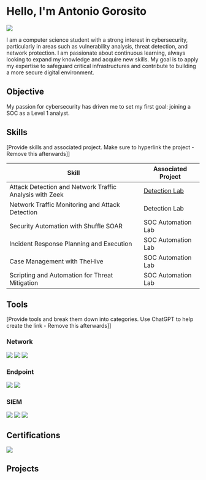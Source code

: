 # Hello, I'm Antonio Gorosito
<a href="https://www.linkedin.com/in/antonio-gorosito-tost-7a4091258"><img src="https://img.shields.io/badge/-LinkedIn-0072b1?&style=for-the-badge&logo=linkedin&logoColor=white" /></a>

I am a computer science student with a strong interest in cybersecurity, particularly in areas such as vulnerability analysis, threat detection, and network protection. I am passionate about continuous learning, always looking to expand my knowledge and acquire new skills. My goal is to apply my expertise to safeguard critical infrastructures and contribute to building a more secure digital environment.
## Objective
My passion for cybersecurity has driven me to set my first goal: joining a SOC as a Level 1 analyst.

## Skills
[Provide skills and associated project. Make sure to hyperlink the project - Remove this afterwards]]

| Skill                                         | Associated Project         |
|-----------------------------------------------|----------------------------|
| Attack Detection and  Network Traffic Analysis with Zeek  | <a href="https://github.com/AntonioGorosito/ZEEK-exercises-Anomalous-DNS-/blob/main/README.md">Detection Lab</a>|
| Network Traffic Monitoring and Attack Detection |Detection Lab</a>|
| Security Automation with Shuffle SOAR         | SOC Automation Lab|
| Incident Response Planning and Execution      | SOC Automation Lab|
| Case Management with TheHive                  | SOC Automation Lab|
| Scripting and Automation for Threat Mitigation | SOC Automation Lab|

## Tools
[Provide tools and break them down into categories. Use ChatGPT to help create the link - Remove this afterwards]]

### Network
<div>
    <img src="https://img.shields.io/badge/-Wireshark-1679A7?&style=for-the-badge&logo=Wireshark&logoColor=white" />
    <img src="https://img.shields.io/badge/-Suricata-EF3B2D?&style=for-the-badge&logo=Suricata&logoColor=white" />
    <img src="https://img.shields.io/badge/-Zeek-777BB4?&style=for-the-badge&logo=Zeek&logoColor=white" />
</div>

### Endpoint
<div>
    <img src="https://img.shields.io/badge/-Microsoft_Defender_for_Endpoint-00A4EF?&style=for-the-badge&logo=Microsoft&logoColor=white" />
    <img src="https://img.shields.io/badge/-Velociraptor-4B275F?&style=for-the-badge&logo=Velociraptor&logoColor=white" />
</div>

### SIEM
<div>
    <img src="https://img.shields.io/badge/-Microsoft_Sentinel-0078D4?&style=for-the-badge&logo=Microsoft&logoColor=white" />
    <img src="https://img.shields.io/badge/-Splunk-000000?&style=for-the-badge&logo=Splunk&logoColor=white" />
    <img src="https://img.shields.io/badge/-Elastic-005571?&style=for-the-badge&logo=Elastic&logoColor=white" />
</div>

## Certifications

<div>
<a href="https://www.credly.com/badges/4e394fec-99ce-48b8-886a-3916a6ef6e41/linked_in_profile"><img src="https://img.shields.io/badge/-Google%20Cybersecurity%20Certificate-4285F4?style=for-the-badge&logo=Google&logoColor=white" /></a>
</div>

## Projects

